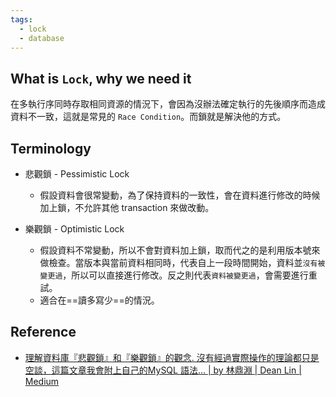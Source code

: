 ```yaml
---
tags:
  - lock
  - database
---
```

## What is `Lock`, why we need it

在多執行序同時存取相同資源的情況下，會因為沒辦法確定執行的先後順序而造成資料不一致，這就是常見的 `Race Condition`。而鎖就是解決他的方式。

## Terminology

- 悲觀鎖 - Pessimistic Lock
	- 假設資料會很常變動，為了保持資料的一致性，會在資料進行修改的時候加上鎖，不允許其他 transaction 來做改動。


- 樂觀鎖 - Optimistic Lock
	- 假設資料不常變動，所以不會對資料加上鎖，取而代之的是利用版本號來做檢查。當版本與當前資料相同時，代表自上一段時間開始，資料並`沒有被變更過`，所以可以直接進行修改。反之則代表`資料被變更過`，會需要進行重試。
	- 適合在==讀多寫少==的情況。

## Reference

- [理解資料庫『悲觀鎖』和『樂觀鎖』的觀念. 沒有經過實際操作的理論都只是空談，這篇文章我會附上自己的MySQL 語法… | by 林鼎淵 | Dean Lin | Medium](https://medium.com/dean-lin/%E7%9C%9F%E6%AD%A3%E7%90%86%E8%A7%A3%E8%B3%87%E6%96%99%E5%BA%AB%E7%9A%84%E6%82%B2%E8%A7%80%E9%8E%96-vs-%E6%A8%82%E8%A7%80%E9%8E%96-2cabb858726d)